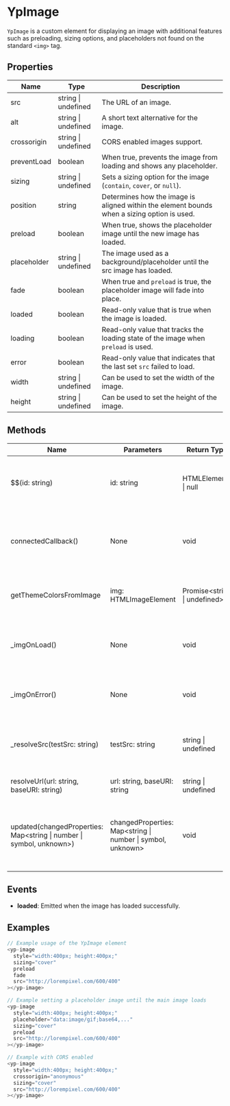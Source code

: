 # YpImage

`YpImage` is a custom element for displaying an image with additional features such as preloading, sizing options, and placeholders not found on the standard `<img>` tag.

## Properties

| Name          | Type                  | Description                                                                                   |
|---------------|-----------------------|-----------------------------------------------------------------------------------------------|
| src           | string \| undefined   | The URL of an image.                                                                           |
| alt           | string \| undefined   | A short text alternative for the image.                                                        |
| crossorigin   | string \| undefined   | CORS enabled images support.                                                                   |
| preventLoad   | boolean               | When true, prevents the image from loading and shows any placeholder.                          |
| sizing        | string \| undefined   | Sets a sizing option for the image (`contain`, `cover`, or `null`).                            |
| position      | string                | Determines how the image is aligned within the element bounds when a sizing option is used.    |
| preload       | boolean               | When true, shows the placeholder image until the new image has loaded.                         |
| placeholder   | string \| undefined   | The image used as a background/placeholder until the src image has loaded.                     |
| fade          | boolean               | When true and `preload` is true, the placeholder image will fade into place.                   |
| loaded        | boolean               | Read-only value that is true when the image is loaded.                                         |
| loading       | boolean               | Read-only value that tracks the loading state of the image when `preload` is used.             |
| error         | boolean               | Read-only value that indicates that the last set `src` failed to load.                         |
| width         | string \| undefined   | Can be used to set the width of the image.                                                     |
| height        | string \| undefined   | Can be used to set the height of the image.                                                    |

## Methods

| Name                     | Parameters            | Return Type            | Description                                                                 |
|--------------------------|-----------------------|------------------------|-----------------------------------------------------------------------------|
| $$(id: string)           | id: string            | HTMLElement \| null    | Queries the shadow DOM for the element with the specified ID.               |
| connectedCallback()      | None                  | void                   | Lifecycle callback that is called when the element is added to the document. |
| getThemeColorsFromImage  | img: HTMLImageElement | Promise<string \| undefined> | Static method to get theme colors from an image.                            |
| _imgOnLoad()             | None                  | void                   | Internal method called when the image loads successfully.                    |
| _imgOnError()            | None                  | void                   | Internal method called when the image fails to load.                        |
| _resolveSrc(testSrc: string) | testSrc: string   | string \| undefined    | Resolves the full URL of the image based on the provided `testSrc`.         |
| resolveUrl(url: string, baseURI: string) | url: string, baseURI: string | string \| undefined | Resolves a URL against a base URI.                                          |
| updated(changedProperties: Map<string \| number \| symbol, unknown>) | changedProperties: Map<string \| number \| symbol, unknown> | void | Lifecycle callback that is called after the element’s properties have changed. |

## Events

- **loaded**: Emitted when the image has loaded successfully.

## Examples

```typescript
// Example usage of the YpImage element
<yp-image
  style="width:400px; height:400px;"
  sizing="cover"
  preload
  fade
  src="http://lorempixel.com/600/400"
></yp-image>
```

```typescript
// Example setting a placeholder image until the main image loads
<yp-image
  style="width:400px; height:400px;"
  placeholder="data:image/gif;base64,..."
  sizing="cover"
  preload
  src="http://lorempixel.com/600/400"
></yp-image>
```

```typescript
// Example with CORS enabled
<yp-image
  style="width:400px; height:400px;"
  crossorigin="anonymous"
  sizing="cover"
  src="http://lorempixel.com/600/400"
></yp-image>
```